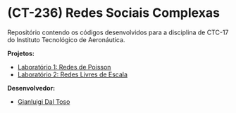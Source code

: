 # (CT-236) Redes Sociais Complexas

Repositório contendo os códigos desenvolvidos para a disciplina de CTC-17 do Instituto Tecnológico de Aeronáutica.

**Projetos:**
- [Laboratório 1: Redes de Poisson](Lab1)
- [Laboratório 2: Redes Livres de Escala](Lab2)

**Desenvolvedor:**
- [Gianluigi Dal Toso](https://gitlab.com/gitoso)

